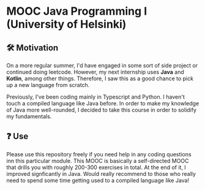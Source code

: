 # MOOC Java Programming I (University of Helsinki)
 
## 🛠️ Motivation
On a more regular summer, I'd have engaged in some sort of side project or continued doing leetcode. However, my next internship uses **Java** and **Kotlin**, among other things. Therefore, I saw this as a good chance to pick up a new language from scratch. 

Previously, I've been coding mainly in Typescript and Python. I haven't touch a compiled language like Java before. In order to make my knowledge of Java more well-rounded, I decided to take this course in order to solidify my fundamentals.

## ❓ Use
Please use this repository freely if you need help in any coding questions inn this particular module. This MOOC is basically a self-directed MOOC that drills you with roughly 200-300 exercises in total. At the end of it, I improved signficantly in Java. Would really recommend to those who really need to spend some time getting used to a compiled language like Java!
